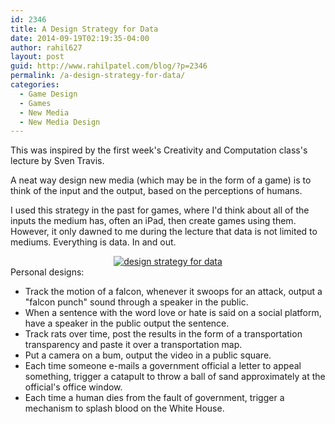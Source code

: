 ```yaml
---
id: 2346
title: A Design Strategy for Data
date: 2014-09-19T02:19:35-04:00
author: rahil627
layout: post
guid: http://www.rahilpatel.com/blog/?p=2346
permalink: /a-design-strategy-for-data/
categories:
  - Game Design
  - Games
  - New Media
  - New Media Design
---
```

This was inspired by the first week's Creativity and Computation class's lecture by Sven Travis.

A neat way design new media (which may be in the form of a game) is to think of the input and the output, based on the perceptions of humans.

I used this strategy in the past for games, where I'd think about all of the inputs the medium has, often an iPad, then create games using them. However, it only dawned to me during the lecture that data is not limited to mediums. Everything is data. In and out.
<div style="text-align: center;"><a href="http://www.rahilpatel.com/blog/wp-content/uploads/2014/09/design-strategy-for-data.svg"><img class="alignnone size-large wp-image-2347" src="http://www.rahilpatel.com/blog/wp-content/uploads/2014/09/design-strategy-for-data.svg" alt="design strategy for data" /></a></div>
Personal designs:
<ul>
	<li>Track the motion of a falcon, whenever it swoops for an attack, output a "falcon punch" sound through a speaker in the public.</li>
	<li>When a sentence with the word love or hate is said on a social platform, have a speaker in the public output the sentence.</li>
	<li>Track rats over time, post the results in the form of a transportation transparency and paste it over a transportation map.</li>
	<li>Put a camera on a bum, output the video in a public square.</li>
	<li>Each time someone e-mails a government official a letter to appeal something, trigger a catapult to throw a ball of sand approximately at the official's office window.</li>
	<li>Each time a human dies from the fault of government, trigger a mechanism to splash blood on the White House.</li>
</ul>